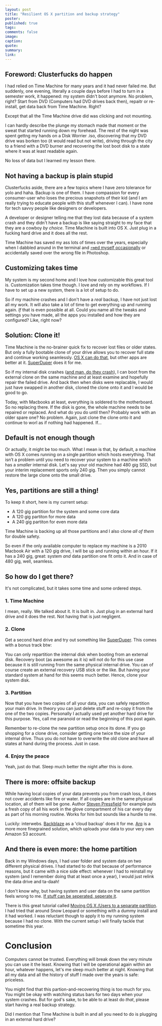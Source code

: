 ```yaml
---
layout: post
title: "Resilient OS X partition and backup strategy"
poster:
published: true
tags:
comments: false
image:
caption:
quote:
summary:
link:
---
```


## Foreword: Clusterfucks do happen

I had relied on Time Machine for many years and it had never failed me. But suddenly, one evening, literally a couple days before I had to turn in a semester work, it happened: my system didn't boot anymore. No problem, right? Start from DVD (Computers had DVD drives back then), repaitr or re-install, get data back from Time Machine. Right?

Except that all the Time Machine drive did was clicking and not mounting.

I can hardly describe the plunge my stomach made that moment or the sweat that started running down my forehead. The rest of the night was spent gettng my hands on a Disk Worrier .iso, discovering that my DVD drive was borken too (it would read but not write), driving through the city to a friend with a DVD burner and recovering the lost boot disk to a state where it was at least readable again.

No loss of data but I learned my lesson there.

## Not having a backup is plain stupid

Clusterfucks aside, there are a few topics where I have zero tolerance for yolo and haha. Backup is one of them. I have compassion for every consumer-user who loses the precious snapshots of their kid (and I am really trying to educate people with this stuff whenever I can). I have none for tech savvy people like designers or developers.

A developer or designer telling me that they lost data because of a system crash and they didn't have a backup is like saying straight to my face that they are a cowboy *by choice*. Time Machine is built into OS X. Just plug in a fucking hard drive and it does all the rest.

Time Machine has saved my ass lots of times over the years, especially when I dabbled around in the terminal and [`rm`ed myself occasionally](https://github.com/sindresorhus/guides/blob/master/how-not-to-rm-yourself.md) or accidentally saved over the wrong file in Photoshop.

## Customizing takes time

My system is my second home and I love how customizable this great tool is. Customization takes time though. I love and rely on my workflows. If I have to set up a new system, there is a lot of setup to do.

So if my machine crashes and I don't have a *real* backup, I have not just lost all my work. It will also take a lot of time to get everything up and running again. *If* that is even possible at all. Could you name all the tweaks and settings you have made, all the apps you installed and how they are configured? Like, right now?

## Solution: Clone it!

Time Machine is the no-brainer quick fix to recover lost files or older states. But only a fully bootable clone of your drive allows you to recover full state and continue working seamlessly. [OS X can do that](http://nyacomputing.com/how-to-create-a-bootable-clone-of-your-mac-hard-drive/), but  other apps are better at it. [SuperDuper](http://www.shirt-pocket.com/SuperDuper/SuperDuperDescription.html) does it for me.

So if my internal disk crashes ([and man, do they crash](http://blog.codinghorror.com/the-hot-crazy-solid-state-drive-scale/)), I can boot from the external clone on the same machine and at least examine and hopefully repair the failed drive. And back then when disks were replacable, I would just have swapped in another disk, cloned the clone onto it and I would be good to go.

Today, with Macbooks at least, everything is soldered to the motherboard. So no replacing there. If the disk is gone, the whole machine needs to be repaired or replaced. And what do you do until then? Probably work with an older spare one? No problem. Again, just clone the clone onto it and continue to worl as if nothing had happened. If...

## Default is not enough though

Or actually, it might be too much. What I mean is that, by default, a machine with OS X comes running on a single partition which hosts everything. That isn’t a problem until you need to recover your system to a machine which has a *smaller* internal disk. Let's say your old machine had 480 gig SSD, but your interim replacement sports only 240 gig. Then you simply cannot restore the large clone onto the small drive.

## Yes, partitions are still a thing!

To keep it short, here is my current setup:

- A 120 gig partition for the system and some core data
- A 120 gig partiton for more data
- A 240 gig partiton for even more data

Time Machine is backing up all those partitions and I also clone  *all of them* for double safety.

So even if the only available computer to replace my machine is a 2010 Macbook Air with a 120 gig drive, I will be up and running within an hour. If it has a 240 gig, great: system *and* data partition one fit onto it. And in case of 480 gig, well, seamless.


## So how do I get there?

It's not complicated, but it takes some time and some ordered steps.

### 1. Time Machine

I mean, really. We talked about it. It is built in. Just plug in an external hard drive and it does the rest. Not having that is just negligent.

### 2. Clone

Get a second hard drive and try out something like [SuperDuper](http://www.shirt-pocket.com/SuperDuper/SuperDuperDescription.html). This comes with a bonus track btw:

You can only repartition the internal disk when booting from an external disk. Recovery boot (as awesome as it is) will not do for this use case because it is still running from the same physical internal drive. You can of course create an external recovery USB stick or the like. But having your standard system at hand for this seems much better. Hence, clone your system disk.

### 3. Partition

Now that you have two copies of all your data, you can safely repartition your main drive. In theory you can just delete stuff and re-copy it from the one of the two copies. Personally I actually used yet another hard drive for this purpose. Yes, call me paranoid or read the beginning of this post again.

Remember to re-clone the new partition setup once its done. If you go shopping for a clone drive, consider getting one twice the size of your internal drive. Thus you do not have to overwrite the old clone and have all states at hand during the process. Just in case.

### 4. Enjoy the peace

Yeah, just do that. Sleep much better the night after this is done.

## There is more: offsite backup

While having local copies of your data prevents you from crash loss, it does not cover accidents like fire or water. If all copies are in the same physical location, all of them will be gone. Author [Steven Pressfield](http://www.stevenpressfield.com/the-war-of-art/) for example puts a fresh copy of all his work in the glove compartment of his car every day as part of his morning routine. Works for him but sounds like a hurdle to me.

Luckily: interwebs. [Backblaze](http://backblaze.com/backtowork) as a 'cloud backup' does it for me. [Arq](http://www.haystacksoftware.com/arq/) is a more more finegrained solution, which uploads your data to your very own Amazon S3 account.

## And there is even more: the home partition

Back in my Windows days, I had user folder and system data on two different physical drives. I had started to do that because of performance reasons, but it came with a nice side effect: whenever I had to reinstall my system (and I remember doing that at least once a year), I would just relink the data drive and ta-daah!

I don't know why, but having system and user data on the same partition feels wrong to me. [If stuff can be seperated, seperate it](https://en.wikipedia.org/wiki/Separation_of_concerns).

There is this great tutorial called [Moving OS X /Users to a separate partition](http://lnx2mac.blogspot.de/2010/09/moving-os-x-users-to-separate-partition.html). I had tried that around Snow Leopard or something with a dummy install and it had worked. I was reluctant though to apply it to my running system because I had no clone. With the current setup I will finally tackle that sometime this year.


# Conclusion

Computers cannot be trusted. Everything will break down the very minute you can use it the least. Knowing that I will be operational again within an hour, whatever happens, let's me sleep much better at night. Knowing that all my data and all the history of stuff I made over the years is safe: priceless.

You might find that this partion-and-recovering thing is too much for you. You might be okay with watching status bars for two days when your system crashes. But for god's sake, to be able to at least do *that*, please start having a real backup strategy.

Did I mention that Time Machine is built in and all you need to do is plugging in an external hard drive?


